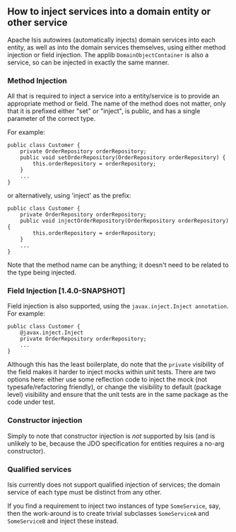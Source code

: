 How to inject services into a domain entity or other service
------------------------------------------------------------

Apache Isis autowires (automatically injects) domain services into each entity, as well as into the domain services themselves, using either method injection or field injection.  The applib `DomainObjectContainer` is also a service, so can be injected in exactly the same manner.

### Method Injection

All that is required to inject a service into a entity/service is to provide an appropriate method or field.  The name
of the method does not matter, only that it is prefixed either "set" or "inject", is
public, and has a single parameter of the correct type.

For example:

    public class Customer {
        private OrderRepository orderRepository;
        public void setOrderRepository(OrderRepository orderRepository) {
            this.orderRepository = orderRepository;
        }
        ...
    }

or alternatively, using 'inject' as the prefix:

    public class Customer {
        private OrderRepository orderRepository;
        public void injectOrderRepository(OrderRepository orderRepository) {
            this.orderRepository = orderRepository;
        }
        ...
    }

Note that the method name can be anything; it doesn't need to be related to the type being injected.

### Field Injection [1.4.0-SNAPSHOT]

Field injection is also supported, using the `javax.inject.Inject annotation`.  For example:

    public class Customer {
        @javax.inject.Inject
        private OrderRepository orderRepository;
        ...
    }

Although this has the least boilerplate, do note that the `private` visibility of the field makes it harder to inject mocks within unit tests.  There are two options here: either use some reflection code to inject the mock (not typesafe/refactoring friendly), or change the visibility to default (package level) visibility and ensure that the unit tests are in the same package as the code under test.

### Constructor injection

Simply to note that constructor injection is *not* supported by Isis (and is unlikely to be, because the JDO specification for entities requires a no-arg constructor).

### Qualified services

Isis currently does not support qualified injection of services; the domain service of each type must be distinct from any other.  

If you find a requirement to inject two instances of type `SomeService`, say, then the work-around is to create trivial subclasses `SomeServiceA` and `SomeServiceB` and inject these instead.